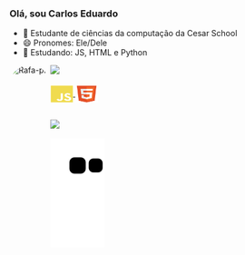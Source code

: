 ### Olá, sou Carlos Eduardo 

- 📓 Estudante de ciências da computação da Cesar School
- 😄 Pronomes: Ele/Dele
- 🎯 Estudando: JS, HTML e Python

<div align="left">
  <a href="https://github.com/Carlos3du">
  <img height="170em" src="https://github-readme-stats.vercel.app/api?username=Carlos3du&show_icons=true&theme=discord_old_blurple&include_all_commits=true&count_private=true"/>
<img align="left" alt="Rafa-pic" height="150" style="border-radius:50px;" src="https://media.giphy.com/media/unQ3IJU2RG7DO/giphy.gif">
</div>

<div style="display: inline_block"><br>
  <img align="center" alt="Rafa-Js" height="30" width="40" src="https://raw.githubusercontent.com/devicons/devicon/master/icons/javascript/javascript-plain.svg">
  <img align="center" alt="Rafa-HTML" height="30" width="40" src="https://raw.githubusercontent.com/devicons/devicon/master/icons/html5/html5-original.svg">
</div>
  
</div>

##
 
<div> 
  <a href = "mailto:carlos.mec2005@gmail.com"><img src="https://img.shields.io/badge/-Gmail-%23333?style=for-the-badge&logo=gmail&logoColor=white" target="_blank"></a>

![Snake animation](https://github.com/Carlos3du/Carlos3du/blob/output/github-contribution-grid-snake.svg)

</div>

